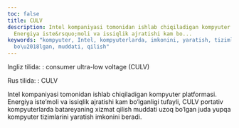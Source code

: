 ```yaml
---
toc: false
title: CULV
description: Intel kompaniyasi tomonidan ishlab chiqiladigan kompyuter platformasi.
  Energiya iste&rsquo;moli va issiqlik ajratishi kam bo...
keywords: "kompyuter, Intel, kompyuterlarda, imkonini, yaratish, tizimlarini, yupqa,
  bo\u2018lgan, muddati, qilish"
---
```


Ingliz tilida:
:   consumer ultra-low voltage (CULV)

Rus tilida:
:   CULV

Intel kompaniyasi tomonidan ishlab chiqiladigan kompyuter platformasi. Energiya iste’moli va issiqlik ajratishi kam bo‘lganligi tufayli, CULV portativ kompyuterlarda batareyaning xizmat qilish muddati uzoq bo‘lgan juda yupqa kompyuter tizimlarini yaratish imkonini beradi.